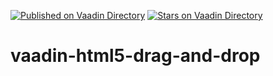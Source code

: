 [![Published on Vaadin  Directory](https://img.shields.io/badge/Vaadin%20Directory-published-00b4f0.svg)](https://vaadin.com/directory/component/html5-drag-and-drop-extension)
[![Stars on Vaadin Directory](https://img.shields.io/vaadin-directory/star/html5-drag-and-drop-extension.svg)](https://vaadin.com/directory/component/html5-drag-and-drop-extension)

# vaadin-html5-drag-and-drop
